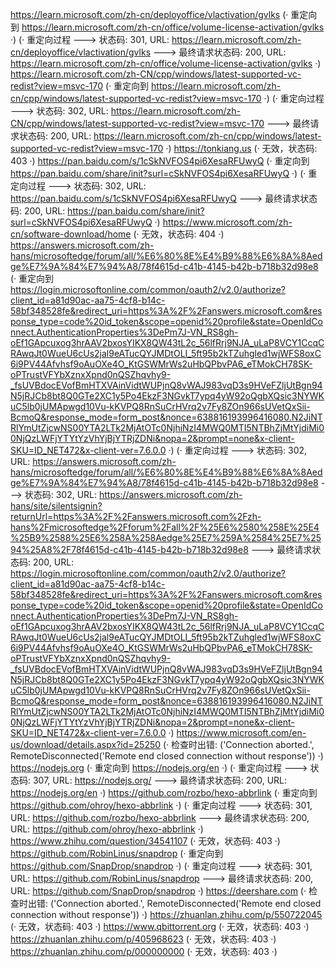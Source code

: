 https://learn.microsoft.com/zh-cn/deployoffice/vlactivation/gvlks (· 重定向到 https://learn.microsoft.com/zh-cn/office/volume-license-activation/gvlks ·)
(· 重定向过程 ---> 状态码: 301, URL: https://learn.microsoft.com/zh-cn/deployoffice/vlactivation/gvlks ---> 最终请求状态码: 200, URL: https://learn.microsoft.com/zh-cn/office/volume-license-activation/gvlks ·)
https://learn.microsoft.com/zh-CN/cpp/windows/latest-supported-vc-redist?view=msvc-170 (· 重定向到 https://learn.microsoft.com/zh-cn/cpp/windows/latest-supported-vc-redist?view=msvc-170 ·)
(· 重定向过程 ---> 状态码: 302, URL: https://learn.microsoft.com/zh-CN/cpp/windows/latest-supported-vc-redist?view=msvc-170 ---> 最终请求状态码: 200, URL: https://learn.microsoft.com/zh-cn/cpp/windows/latest-supported-vc-redist?view=msvc-170 ·)
https://tonkiang.us (· 无效，状态码: 403 ·)
https://pan.baidu.com/s/1cSkNVFOS4pi6XesaRFUwyQ (· 重定向到 https://pan.baidu.com/share/init?surl=cSkNVFOS4pi6XesaRFUwyQ ·)
(· 重定向过程 ---> 状态码: 302, URL: https://pan.baidu.com/s/1cSkNVFOS4pi6XesaRFUwyQ ---> 最终请求状态码: 200, URL: https://pan.baidu.com/share/init?surl=cSkNVFOS4pi6XesaRFUwyQ ·)
https://www.microsoft.com/zh-cn/software-download/home (· 无效，状态码: 404 ·)
https://answers.microsoft.com/zh-hans/microsoftedge/forum/all/%E6%80%8E%E4%B9%88%E6%8A%8Aedge%E7%9A%84%E7%94%A8/78f4615d-c41b-4145-b42b-b718b32d98e8 (· 重定向到 https://login.microsoftonline.com/common/oauth2/v2.0/authorize?client_id=a81d90ac-aa75-4cf8-b14c-58bf348528fe&redirect_uri=https%3A%2F%2Fanswers.microsoft.com&response_type=code%20id_token&scope=openid%20profile&state=OpenIdConnect.AuthenticationProperties%3DePm7J-VN_RS8gh-oEf1GApcuxog3hrAAV2bxosYIKX8QW43tL2c_56lfRrj9NJA_uLaP8VCY1CcqCRAwqJt0WueU6cUs2jal9eATucQYJMDtOLI_5ft95b2kTZuhgled1wjWFS8oxC6i9PV44Afvhsf9oAuOXe4O_KtGSWMrWs2uHbQPbvPA6_eTMokCH78SK-oPTrustVFYbXznxXpnd0nQSZhqvhy9-_fsUVBdocEVofBmHTXVAinVidtWUPjnQ8vWAJ983vqD3s9HVeFZljUtBgn94N5jRJCb8bt8Q0GTe2XC1y5Po4EkzF3NGvkT7ypq4yW92oQgbXQsic3NYWKuC5lb0jUMApwgd10Vu-kKVPQ8RnSuCrHVrq2v7Fy8ZOn966sUVetQxSii-BcmoQ&response_mode=form_post&nonce=638816193996416080.N2JiNTRlYmUtZjcwNS00YTA2LTk2MjAtOTc0NjhiNzI4MWQ0MTI5NTBhZjMtYjdiMi00NjQzLWFjYTYtYzVhYjBjYTRjZDNi&nopa=2&prompt=none&x-client-SKU=ID_NET472&x-client-ver=7.6.0.0 ·)
(· 重定向过程 ---> 状态码: 302, URL: https://answers.microsoft.com/zh-hans/microsoftedge/forum/all/%E6%80%8E%E4%B9%88%E6%8A%8Aedge%E7%9A%84%E7%94%A8/78f4615d-c41b-4145-b42b-b718b32d98e8 ---> 状态码: 302, URL: https://answers.microsoft.com/zh-hans/site/silentsignin?returnUrl=https%3A%2F%2Fanswers.microsoft.com%2Fzh-hans%2Fmicrosoftedge%2Fforum%2Fall%2F%25E6%2580%258E%25E4%25B9%2588%25E6%258A%258Aedge%25E7%259A%2584%25E7%2594%25A8%2F78f4615d-c41b-4145-b42b-b718b32d98e8 ---> 最终请求状态码: 200, URL: https://login.microsoftonline.com/common/oauth2/v2.0/authorize?client_id=a81d90ac-aa75-4cf8-b14c-58bf348528fe&redirect_uri=https%3A%2F%2Fanswers.microsoft.com&response_type=code%20id_token&scope=openid%20profile&state=OpenIdConnect.AuthenticationProperties%3DePm7J-VN_RS8gh-oEf1GApcuxog3hrAAV2bxosYIKX8QW43tL2c_56lfRrj9NJA_uLaP8VCY1CcqCRAwqJt0WueU6cUs2jal9eATucQYJMDtOLI_5ft95b2kTZuhgled1wjWFS8oxC6i9PV44Afvhsf9oAuOXe4O_KtGSWMrWs2uHbQPbvPA6_eTMokCH78SK-oPTrustVFYbXznxXpnd0nQSZhqvhy9-_fsUVBdocEVofBmHTXVAinVidtWUPjnQ8vWAJ983vqD3s9HVeFZljUtBgn94N5jRJCb8bt8Q0GTe2XC1y5Po4EkzF3NGvkT7ypq4yW92oQgbXQsic3NYWKuC5lb0jUMApwgd10Vu-kKVPQ8RnSuCrHVrq2v7Fy8ZOn966sUVetQxSii-BcmoQ&response_mode=form_post&nonce=638816193996416080.N2JiNTRlYmUtZjcwNS00YTA2LTk2MjAtOTc0NjhiNzI4MWQ0MTI5NTBhZjMtYjdiMi00NjQzLWFjYTYtYzVhYjBjYTRjZDNi&nopa=2&prompt=none&x-client-SKU=ID_NET472&x-client-ver=7.6.0.0 ·)
https://www.microsoft.com/en-us/download/details.aspx?id=25250 (· 检查时出错: ('Connection aborted.', RemoteDisconnected('Remote end closed connection without response')) ·)
https://nodejs.org (· 重定向到 https://nodejs.org/en ·)
(· 重定向过程 ---> 状态码: 307, URL: https://nodejs.org/ ---> 最终请求状态码: 200, URL: https://nodejs.org/en ·)
https://github.com/rozbo/hexo-abbrlink (· 重定向到 https://github.com/ohroy/hexo-abbrlink ·)
(· 重定向过程 ---> 状态码: 301, URL: https://github.com/rozbo/hexo-abbrlink ---> 最终请求状态码: 200, URL: https://github.com/ohroy/hexo-abbrlink ·)
https://www.zhihu.com/question/34541107 (· 无效，状态码: 403 ·)
https://github.com/RobinLinus/snapdrop (· 重定向到 https://github.com/SnapDrop/snapdrop ·)
(· 重定向过程 ---> 状态码: 301, URL: https://github.com/RobinLinus/snapdrop ---> 最终请求状态码: 200, URL: https://github.com/SnapDrop/snapdrop ·)
https://deershare.com (· 检查时出错: ('Connection aborted.', RemoteDisconnected('Remote end closed connection without response')) ·)
https://zhuanlan.zhihu.com/p/550722045 (· 无效，状态码: 403 ·)
https://www.qbittorrent.org (· 无效，状态码: 403 ·)
https://zhuanlan.zhihu.com/p/405968623 (· 无效，状态码: 403 ·)
https://zhuanlan.zhihu.com/p/000000000 (· 无效，状态码: 403 ·)
